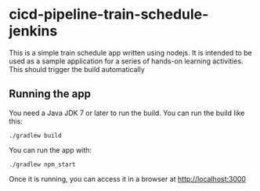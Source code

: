 # cicd-pipeline-train-schedule-jenkins

This is a simple train schedule app written using nodejs. It is intended to be used as a sample application for a series of hands-on learning activities.
This should trigger the build automatically

## Running the app

You need a Java JDK 7 or later to run the build. You can run the build like this:

    ./gradlew build

You can run the app with:

    ./gradlew npm_start

Once it is running, you can access it in a browser at [http://localhost:3000](http://localhost:3000)
